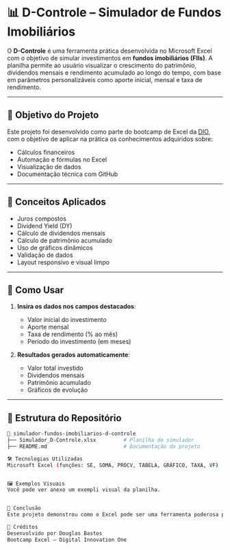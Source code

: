# 📊 D-Controle – Simulador de Fundos Imobiliários


O **D-Controle** é uma ferramenta prática desenvolvida no Microsoft Excel com o objetivo de simular investimentos em **fundos imobiliários (FIIs)**. A planilha permite ao usuário visualizar o crescimento do patrimônio, dividendos mensais e rendimento acumulado ao longo do tempo, com base em parâmetros personalizáveis como aporte inicial, mensal e taxa de rendimento.

---

## 🎯 Objetivo do Projeto

Este projeto foi desenvolvido como parte do bootcamp de Excel da [DIO](https://www.dio.me/), com o objetivo de aplicar na prática os conhecimentos adquiridos sobre:

- Cálculos financeiros
- Automação e fórmulas no Excel
- Visualização de dados
- Documentação técnica com GitHub

---

## 🧠 Conceitos Aplicados

- Juros compostos
- Dividend Yield (DY)
- Cálculo de dividendos mensais
- Cálculo de patrimônio acumulado
- Uso de gráficos dinâmicos
- Validação de dados
- Layout responsivo e visual limpo

---

## 🧮 Como Usar

1. **Insira os dados nos campos destacados**:
   - Valor inicial do investimento
   - Aporte mensal
   - Taxa de rendimento (% ao mês)
   - Período do investimento (em meses)

2. **Resultados gerados automaticamente**:
   - Valor total investido
   - Dividendos mensais
   - Patrimônio acumulado
   - Gráficos de evolução

---

## 📂 Estrutura do Repositório

```bash
📁 simulador-fundos-imobiliarios-d-controle
├── Simulador_D-Controle.xlsx         # Planilha do simulador
├── README.md                         # Documentação do projeto

🛠️ Tecnologias Utilizadas
Microsoft Excel (funções: SE, SOMA, PROCV, TABELA, GRÁFICO, TAXA, VF)


🖼️ Exemplos Visuais
Você pode ver anexo um exempli visual da planilha.


📌 Conclusão
Este projeto demonstrou como o Excel pode ser uma ferramenta poderosa para simulações financeiras. Com o D-Controle, investidores iniciantes ou intermediários podem ter uma visão clara de seus resultados futuros com FIIs e tomar decisões mais estratégicas.

📎 Créditos
Desenvolvido por Douglas Bastos
Bootcamp Excel – Digital Innovation One
